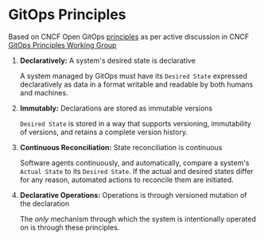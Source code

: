 # GitOps Principles

Based on CNCF Open GitOps [principles](https://github.com/open-gitops/documents/blob/v0.1.0/PRINCIPLES.md) as per active discussion in CNCF [GitOps Principles Working Group](https://github.com/open-gitops/documents/pull/9#issuecomment-867118191)

1. **Declaratively:** A system's desired state is declarative

    A system managed by GitOps must have its `Desired State` expressed declaratively as data in a format writable and readable by both humans and machines.

2. **Immutably:** Declarations are stored as immutable versions

    `Desired State` is stored in a way that supports versioning, immutability of versions, and retains a complete version history.

3. **Continuous Reconciliation:** State reconciliation is continuous

    Software agents continuously, and automatically, compare a system's `Actual State` to its `Desired State`. If the actual and desired states differ for any reason, automated actions to reconcile them are initiated.

4. **Declarative Operations:** Operations is through versioned mutation of the declaration

    The *only* mechanism through which the system is intentionally operated on is through these principles.
